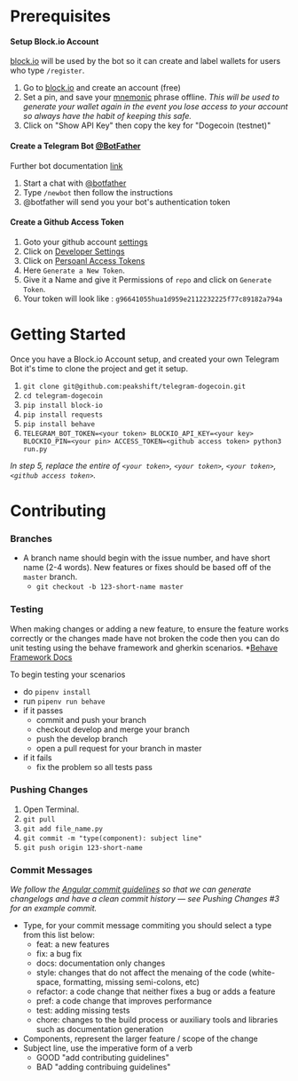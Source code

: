 # Prerequisites

#### Setup Block.io Account
[block.io](https://block.io) will be used by the bot so it can create and label wallets for users who type `/register`.

1. Go to [block.io](https://block.io) and create an account (free)
2. Set a pin, and save your [mnemonic](https://en.wikipedia.org/wiki/Mnemonic) phrase offline.
_This will be used to generate your wallet again in the event you lose access to your account so always have the habit of keeping this safe._
3. Click on "Show API Key" then copy the key for "Dogecoin (testnet)"

#### Create a Telegram Bot [@BotFather](https://core.telegram.org/bots#6-botfather)
Further bot  documentation [link](https://core.telegram.org/bots#6-botfather)

1. Start a chat with [@botfather](https://telegram.me/botfather)
2. Type `/newbot` then follow the instructions
3. @botfather will send you your bot's authentication token

#### Create a Github Access Token

1. Goto your github account [settings](https://github.com/settings/profile)
2. Click on [Developer Settings](https://github.com/settings/apps)
3. Click on [Persoanl Access Tokens](https://github.com/settings/tokens)
4. Here `Generate a New Token`.
4. Give it a Name and give it Permissions of `repo` and click on `Generate Token`.
5. Your token will look like : `g96641055hua1d959e2112232225f77c89182a794a`

# Getting Started

Once you have a Block.io Account setup, and created your own Telegram Bot it's time to clone the project and get it setup.

1. `git clone git@github.com:peakshift/telegram-dogecoin.git`
2. `cd telegram-dogecoin`
3. `pip install block-io`
4. `pip install requests`
5. `pip install behave`
6. `TELEGRAM_BOT_TOKEN=<your token> BLOCKIO_API_KEY=<your key> BLOCKIO_PIN=<your pin> ACCESS_TOKEN=<github access token> python3 run.py`

_In step 5, replace the entire of `<your token>`, `<your token>`, `<your token>`,`<github access token>`._

# Contributing

### Branches
- A branch name should begin with the issue number, and have short name (2-4 words). New features or fixes should be based off of the `master` branch.
  - `git checkout -b 123-short-name master`

### Testing
When making changes or adding a new feature, to ensure the feature works correctly or the changes made have not broken the code then you can do unit testing using the behave framework and gherkin scenarios.
*[Behave Framework Docs](https://behave.readthedocs.io/en/latest/) 

To begin testing your scenarios
- do `pipenv install`
- run `pipenv run behave`
- if it passes
  - commit and push your branch
  - checkout develop and merge your branch
  - push the develop branch
  - open a pull request for your branch in master
- if it fails
  - fix the problem so all tests pass

### Pushing Changes
1. Open Terminal.
2. `git pull`
3. `git add file_name.py`
4. `git commit -m "type(component): subject line"`
5. `git push origin 123-short-name `

### Commit Messages

*We follow the [Angular commit guidelines](https://github.com/angular/angular.js/blob/master/DEVELOPERS.md#-git-commit-guidelines) so that we can generate changelogs and have a clean commit history — see Pushing Changes #3 for an example commit.*

- Type, for your commit message commiting you should select a type from this list below:
  - feat: a new features
  - fix: a bug fix
  - docs: documentation only changes
  - style: changes that do not affect the menaing of the code (white-space, formatting, missing semi-colons, etc)
  - refactor: a code change that neither fixes a bug or adds a feature
  - pref: a code change that improves performance
  - test: adding missing tests
  - chore: changes to the build process or auxiliary tools and libraries such as documentation generation
- Components, represent the larger feature / scope of the change
- Subject line, use the imperative form of a verb
  - GOOD "add contributing guidelines"
  - BAD "adding contribuing guidelines"